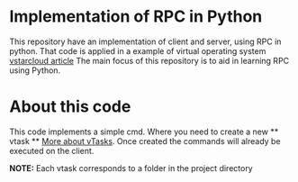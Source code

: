 # Implementation of RPC in Python
This repository have an implementation of client and server, using RPC in python. That code is applied in a example of virtual operating system [vstarcloud article](http://ieeexplore.ieee.org/document/7951923/?reload=true)
The main focus of this repository is to aid in learning RPC using Python.

# About this code
This code implements a simple cmd. Where you need to create a new ** vtask ** [More about vTasks](http://ieeexplore.ieee.org/document/7951923/?reload=true). Once created the commands will already be executed on the client.

**NOTE:** Each vtask corresponds to a folder in the project directory

